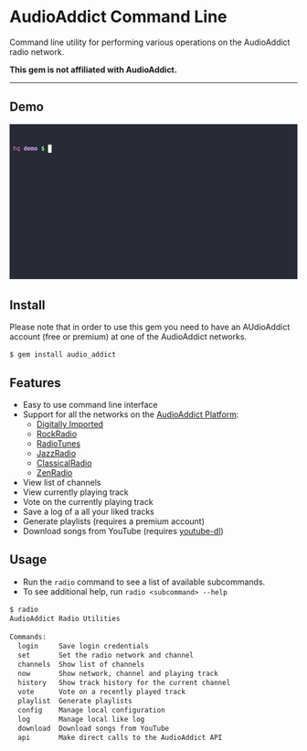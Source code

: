 # AudioAddict Command Line

Command line utility for performing various operations on the AudioAddict 
radio network.

**This gem is not affiliated with AudioAddict.**

---

## Demo

![demo](support/demo/cast.gif)


## Install

Please note that in order to use this gem you need to have an AUdioAddict 
account (free or premium) at one of the AudioAddict networks.

```
$ gem install audio_addict
```


## Features

- Easy to use command line interface
- Support for all the networks on the [AudioAddict Platform]:
  - [Digitally Imported]
  - [RockRadio]
  - [RadioTunes]
  - [JazzRadio]
  - [ClassicalRadio]
  - [ZenRadio]
- View list of channels
- View currently playing track
- Vote on the currently playing track
- Save a log of a all your liked tracks
- Generate playlists (requires a premium account)
- Download songs from YouTube (requires [youtube-dl][youtube-dl])


## Usage

- Run the `radio` command to see a list of available subcommands.
- To see additional help, run `radio <subcommand> --help`

```
$ radio
AudioAddict Radio Utilities

Commands:
  login     Save login credentials
  set       Set the radio network and channel
  channels  Show list of channels
  now       Show network, channel and playing track
  history   Show track history for the current channel
  vote      Vote on a recently played track
  playlist  Generate playlists
  config    Manage local configuration
  log       Manage local like log
  download  Download songs from YouTube
  api       Make direct calls to the AudioAddict API

```

[AudioAddict Platform]: http://www.audioaddict.com
[Digitally Imported]: http://di.fm
[RockRadio]: http://www.rockradio.com
[RadioTunes]: http://www.radiotunes.com
[JazzRadio]: http://www.jazzradio.com
[ClassicalRadio]: http://www.classicalradio.com
[ZenRadio]: http://www.zenradio.com
[youtube-dl]: https://github.com/yt-dlp/yt-dlp
